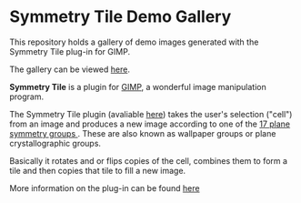 Symmetry Tile Demo Gallery
=====================

This repository holds a gallery of demo images generated with the Symmetry Tile plug-in for GIMP.

The gallery can be viewed [here](http://elfnor.github.io/symmetrytilegallery). 

__Symmetry Tile__ is a plugin for [GIMP](http://www.gimp.org/), a wonderful image manipulation program.

The Symmetry Tile plugin (avaliable [here](https://www.github.com/elfnor/symmetrytile)) takes the user's selection ("cell") from an image and produces a new image according to one of the [17 plane symmetry groups ](http://en.wikipedia.org/wiki/Wallpaper_groups). These are also known as wallpaper groups or plane crystallographic groups. 

Basically it rotates and or flips copies of the cell, combines them to form a tile and then copies that tile to fill a new image.

More information on the plug-in can be found [here](http://elfnor.github.io/lookthinkmake/tag/symmetrytile.html)
